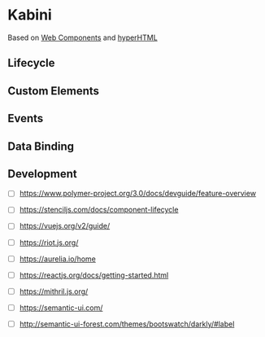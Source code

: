 # Kabini
Based on [Web Components](https://developer.mozilla.org/en-US/docs/Web/Web_Components) and [hyperHTML](https://github.com/WebReflection/hyperHTML)
## Lifecycle
## Custom Elements
## Events
## Data Binding
## Development
 * [ ] https://www.polymer-project.org/3.0/docs/devguide/feature-overview
 * [ ] https://stenciljs.com/docs/component-lifecycle
 * [ ] https://vuejs.org/v2/guide/
 * [ ] https://riot.js.org/
 * [ ] https://aurelia.io/home
 * [ ] https://reactjs.org/docs/getting-started.html
 * [ ] https://mithril.js.org/
 * [ ] https://semantic-ui.com/
 * [ ] http://semantic-ui-forest.com/themes/bootswatch/darkly/#label
 